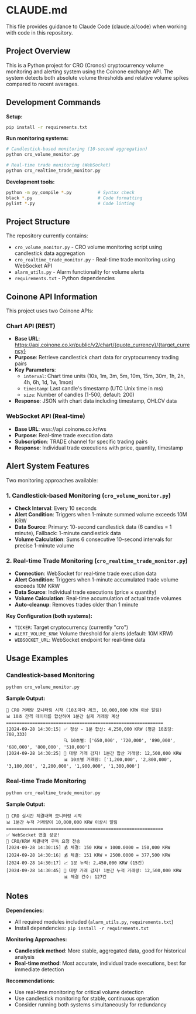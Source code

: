 # CLAUDE.md

This file provides guidance to Claude Code (claude.ai/code) when working with code in this repository.

## Project Overview

This is a Python project for CRO (Cronos) cryptocurrency volume monitoring and alerting system using the Coinone exchange API. The system detects both absolute volume thresholds and relative volume spikes compared to recent averages.

## Development Commands

**Setup:**
```bash
pip install -r requirements.txt
```

**Run monitoring systems:**
```bash
# Candlestick-based monitoring (10-second aggregation)
python cro_volume_monitor.py

# Real-time trade monitoring (WebSocket)
python cro_realtime_trade_monitor.py
```

**Development tools:**
```bash
python -m py_compile *.py          # Syntax check
black *.py                         # Code formatting
pylint *.py                        # Code linting
```

## Project Structure

The repository currently contains:
- `cro_volume_monitor.py` - CRO volume monitoring script using candlestick data aggregation
- `cro_realtime_trade_monitor.py` - Real-time trade monitoring using WebSocket API
- `alarm_utils.py` - Alarm functionality for volume alerts
- `requirements.txt` - Python dependencies

## Coinone API Information

This project uses two Coinone APIs:

### Chart API (REST)
- **Base URL**: https://api.coinone.co.kr/public/v2/chart/{quote_currency}/{target_currency}
- **Purpose**: Retrieve candlestick chart data for cryptocurrency trading pairs
- **Key Parameters**:
  - `interval`: Chart time units (10s, 1m, 3m, 5m, 10m, 15m, 30m, 1h, 2h, 4h, 6h, 1d, 1w, 1mon)
  - `timestamp`: Last candle's timestamp (UTC Unix time in ms)
  - `size`: Number of candles (1-500, default: 200)
- **Response**: JSON with chart data including timestamp, OHLCV data

### WebSocket API (Real-time)
- **Base URL**: wss://api.coinone.co.kr/ws
- **Purpose**: Real-time trade execution data
- **Subscription**: TRADE channel for specific trading pairs
- **Response**: Individual trade executions with price, quantity, timestamp

## Alert System Features

Two monitoring approaches available:

### 1. Candlestick-based Monitoring (`cro_volume_monitor.py`)
- **Check Interval**: Every 10 seconds
- **Alert Condition**: Triggers when 1-minute summed volume exceeds 10M KRW
- **Data Source**: Primary: 10-second candlestick data (6 candles = 1 minute), Fallback: 1-minute candlestick data
- **Volume Calculation**: Sums 6 consecutive 10-second intervals for precise 1-minute volume

### 2. Real-time Trade Monitoring (`cro_realtime_trade_monitor.py`)
- **Connection**: WebSocket for real-time trade execution data
- **Alert Condition**: Triggers when 1-minute accumulated trade volume exceeds 10M KRW
- **Data Source**: Individual trade executions (price × quantity)
- **Volume Calculation**: Real-time accumulation of actual trade volumes
- **Auto-cleanup**: Removes trades older than 1 minute

**Key Configuration (both systems):**
- `TICKER`: Target cryptocurrency (currently "cro")
- `ALERT_VOLUME_KRW`: Volume threshold for alerts (default: 10M KRW)
- `WEBSOCKET_URL`: WebSocket endpoint for real-time data

## Usage Examples

### Candlestick-based Monitoring
```bash
python cro_volume_monitor.py
```

**Sample Output:**
```
🚀 CRO 거래량 모니터링 시작 (10초마다 체크, 10,000,000 KRW 이상 알림)
📊 10초 간격 데이터를 합산하여 1분간 실제 거래량 계산
============================================================
[2024-09-28 14:30:15] ✅ 정상 - 1분 합산: 4,250,000 KRW (평균 10초당: 708,333)
                      🔍 10초별: ['650,000', '720,000', '890,000', '680,000', '800,000', '510,000']
[2024-09-28 14:30:25] 🚨 대량 거래 감지! 1분간 합산 거래량: 12,500,000 KRW
                      📊 10초별 거래량: ['1,200,000', '2,800,000', '3,100,000', '2,200,000', '1,900,000', '1,300,000']
```

### Real-time Trade Monitoring
```bash
python cro_realtime_trade_monitor.py
```

**Sample Output:**
```
🚀 CRO 실시간 체결내역 모니터링 시작
📊 1분간 누적 거래량이 10,000,000 KRW 이상시 알림
============================================================
✅ WebSocket 연결 성공!
📡 CRO/KRW 체결내역 구독 요청 전송
[2024-09-28 14:30:15] 💰 체결: 150 KRW × 1000.0000 = 150,000 KRW
[2024-09-28 14:30:16] 💰 체결: 151 KRW × 2500.0000 = 377,500 KRW
[2024-09-28 14:30:17] 📈 1분 누적: 2,450,000 KRW (15건)
[2024-09-28 14:30:45] 🚨 대량 거래 감지! 1분간 누적 거래량: 12,500,000 KRW
                      📊 체결 건수: 127건
```

## Notes

**Dependencies:**
- All required modules included (`alarm_utils.py`, `requirements.txt`)
- Install dependencies: `pip install -r requirements.txt`

**Monitoring Approaches:**
- **Candlestick method**: More stable, aggregated data, good for historical analysis
- **Real-time method**: Most accurate, individual trade executions, best for immediate detection

**Recommendations:**
- Use real-time monitoring for critical volume detection
- Use candlestick monitoring for stable, continuous operation
- Consider running both systems simultaneously for redundancy